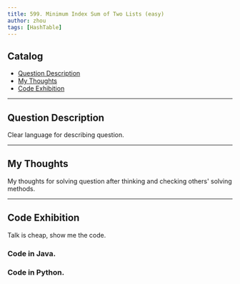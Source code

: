 ```yaml
---
title: 599. Minimum Index Sum of Two Lists (easy)                 
author: zhou      
tags: [HashTable]          
---
```


       

## Catalog  
+ [Question Description](#partI)
+ [My Thoughts](#partII)
+ [Code Exhibition](#partIII)

----------------------------------

## Question Description
Clear language for describing question.    




----------------------------------

## My Thoughts
My thoughts for solving question after thinking and checking others' solving methods.        








----------------------------------

## Code Exhibition
Talk is cheap, show me the code.    
### Code in Java.     



### Code in Python.   



